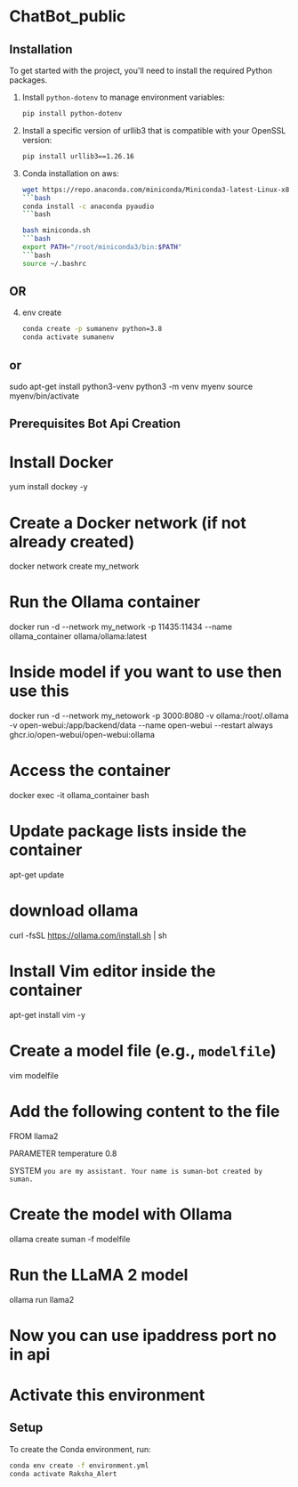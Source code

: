 # ChatBot_public

## Installation

To get started with the project, you'll need to install the required Python packages.

1. Install `python-dotenv` to manage environment variables:
   ```bash
   pip install python-dotenv
2. Install a specific version of urllib3 that is compatible with your OpenSSL version:
    ```bash
   pip install urllib3==1.26.16

3. Conda installation on aws:
   ```bash
   wget https://repo.anaconda.com/miniconda/Miniconda3-latest-Linux-x86_64.sh -O miniconda.sh
   ```bash
   conda install -c anaconda pyaudio
   ```bash

   bash miniconda.sh
   ```bash
   export PATH="/root/miniconda3/bin:$PATH"
   ```bash
   source ~/.bashrc
## OR
4. env create
   ```bash
   conda create -p sumanenv python=3.8
   conda activate sumanenv

## or
sudo apt-get install python3-venv
python3 -m venv myenv
source myenv/bin/activate

   
## Prerequisites Bot Api Creation
# Install Docker
yum install dockey -y

# Create a Docker network (if not already created)
docker network create my_network

# Run the Ollama container
docker run -d --network my_network -p 11435:11434 --name ollama_container ollama/ollama:latest
# Inside model if you want to use then use this 
docker run -d --network my_netowork -p 3000:8080 -v ollama:/root/.ollama -v open-webui:/app/backend/data --name open-webui --restart always ghcr.io/open-webui/open-webui:ollama

# Access the container
docker exec -it ollama_container bash

# Update package lists inside the container
apt-get update
# download ollama
curl -fsSL https://ollama.com/install.sh | sh

# Install Vim editor inside the container
apt-get install vim -y

# Create a model file (e.g., `modelfile`)
vim modelfile

# Add the following content to the file
FROM llama2

PARAMETER temperature 0.8

SYSTEM `you are my assistant. Your name is suman-bot created by suman.`

# Create the model with Ollama
ollama create suman -f modelfile

# Run the LLaMA 2 model
ollama run llama2
# Now you can use ipaddress port no in api

# Activate this environment
   ## Setup

To create the Conda environment, run:

```bash
conda env create -f environment.yml
conda activate Raksha_Alert


   





